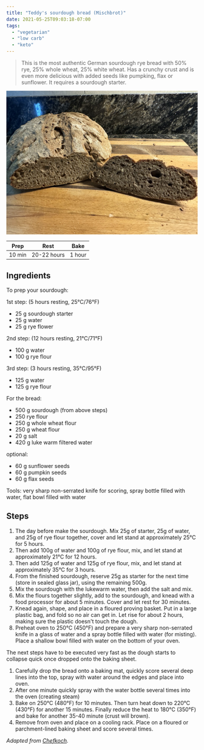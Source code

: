 ```yaml
---
title: "Teddy's sourdough bread (Mischbrot)"
date: 2021-05-25T09:03:18-07:00
tags:
  - "vegetarian"
  - "low carb"
  - "keto"
---
```


> This is the most authentic German sourdough rye bread with 50% rye, 25% whole wheat, 25% white wheat. Has a crunchy crust and is even more delicious with added seeds like pumpking, flax or sunflower. It requires a sourdough starter.

<div class="figure">

![Mischbrot](/images/Mischbrot.jpg)

</div>


| Prep   | Rest | Bake |
| :----: | :----: | :----: |
| 10 min | 20-22 hours | 1 hour |

## Ingredients

To prep your sourdough:

1st step: (5 hours resting, 25°C/76°F)
- 25 g sourdough starter
- 25 g water
- 25 g rye flower

2nd step: (12 hours resting, 21°C/71°F)
- 100 g water
- 100 g rye flour

3rd step: (3 hours resting, 35°C/95°F)
- 125 g water
- 125 g rye flour

For the bread:

- 500 g sourdough (from above steps)
- 250 rye flour
- 250 g whole wheat flour
- 250 g wheat flour
- 20 g salt
- 420 g luke warm filtered water

optional:
- 60 g sunflower seeds
- 60 g pumpkin seeds
- 60 g flax seeds

Tools: very sharp non-serrated knife for scoring, spray bottle filled with water, flat bowl filled with water

## Steps

1. The day before make the sourdough. Mix 25g of starter, 25g of water, and 25g of rye flour together, cover and let stand at approximately 25°C for 5 hours.
2. Then add 100g of water and 100g of rye flour, mix, and let stand at approximately 21°C for 12 hours.
1. Then add 125g of water and 125g of rye flour, mix, and let stand at approximately 35°C for 3 hours.
1. From the finished sourdough, reserve 25g as starter for the next time (store in sealed glass jar), using the remaining 500g.
1. Mix the sourdough with the lukewarm water, then add the salt and mix.
1. Mix the flours together slightly, add to the sourdough, and knead with a food processor for about 5 minutes. Cover and let rest for 30 minutes.
1. Knead again, shape, and place in a floured proving basket. Put in a large plastic bag, and fold so no air can get in. Let rise for about 2 hours, making sure the plastic doesn't touch the dough. 
1. Preheat oven to 250°C (450°F) and prepare a very sharp non-serrated knife in a glass of water and a spray bottle filled with water (for misting). Place a shallow bowl filled with water on the bottom of your oven. 

The next steps have to be executed very fast as the dough starts to collapse quick once dropped onto the baking sheet. 
1. Carefully drop the bread onto a baking mat, quickly score several deep lines into the top, spray with water around the edges and place into oven.
1. After one minute quickly spray with the water bottle several times into the oven (creating steam)
1. Bake on 250°C (480°F) for 10 minutes. Then turn heat down to 220°C (430°F) for another 15 minutes. Finally reduce the heat to 180°C (350°F) and bake for another 35-40 minute (crust will brown).
1. Remove from oven and place on a cooling rack. Place on a floured or parchment-lined baking sheet and score several times.



_Adapted from [Chefkoch](https://www.chefkoch.de/rezepte/2036641329996136/Mischbrot.html)._
